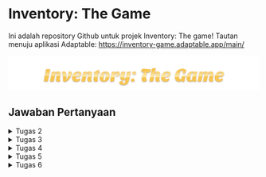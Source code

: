# Inventory: The Game
Ini adalah repository Github untuk projek Inventory: The game!
Tautan menuju aplikasi Adaptable: https://inventory-game.adaptable.app/main/

![google](/PNG/Title.png)


## Jawaban Pertanyaan
<details>
<summary> Tugas 2 </summary>

### 1. Jelaskan bagaimana cara kamu mengimplementasikan checklist di atas secara step-by-step.
- [X] Membuat sebuah proyek Django baru.
  1. Membuat direktori bernama `inventory_game`
  2. Membuat virtual environment dengan menjalankan perintah berikut di powershell
        ```
        python -m venv env
        env\Scripts\activate.bat
        ```
  3. Menyimpan nama-nama semua libary yang diperlukan dengan membuat berkas `requirements.txt`
        ```
        django
        gunicorn
        whitenoise
        psycopg2-binary
        requests
        urllib3
        ```
  4. Install semua library tersebut dengan menjalankan perintah berikut.
        ```
        pip install -r requirements.txt
        ```
  5. Membuat projek Django dengan menjalankan
        ```
        django-admin startproject inventory_game .
        ```
  6. Tambahkan * pada ALLOWED_HOSTS di `settings.py` untuk keperluan deployment
        ```python
        ALLOWED_HOSTS = ["*"]
        ```

- [X] Membuat aplikasi dengan nama `main` pada proyek tersebut.
  1. Jalankan perintah berikut di powershell
        ```
        python manage.py startapp main
        ```
  
- [X] Melakukan routing pada proyek agar dapat menjalankan aplikasi main.
  1. Mendaftarkan aplikasi tersebut ke dalam proyek dengan menambahkan `'main'` di `INSTALLED_APPS`
        ```python
        INSTALLED_APPS = [
            ...,
            'main'
        ]
        ```

- [X] Membuat model pada aplikasi `main` dengan nama `Item` dan memiliki atribut wajib sebagai berikut.
  * `name` sebagai nama item dengan tipe `CharField`.
  * `amount` sebagai jumlah item dengan tipe `IntegerField`.
  * `description` sebagai deskripsi item dengan tipe `TextField`.
  1. Mengisi `models.py` dengan kode berikut
        ```python
        from django.db import models

        class Item(models.Model):
            name = models.CharField(max_length=255)
            amount = models.IntegerField()
            description = models.TextField()
        ```
  2. Setiap kali melakukan perubahan model, harus melakukan migrasi dengan menjalankan perintah berikut
        ```
        python manage.py makemigrations
        python manage.py migrate
        ```
  3. Register model yang telah dibuat ke Django Admin dengan mengubah isi `admin.py` yang berada di direktori aplikasi `main` menjadi berikut.
        ```py
        from django.contrib import admin
        from .models import Item

        admin.site.register(Item)
        ```

- [X] Membuat sebuah fungsi pada `views.py` untuk dikembalikan ke dalam sebuah template HTML yang menampilkan nama aplikasi serta nama dan kelas kamu.
  1. Mengubah isi `views.py` yang ada di direktori aplikasi main menjadi berikut
        ```python
        from django.shortcuts import render
        from main.models import Item

        def show_main(request):
            items = Item.objects.all()
            
            context = {
                'nama_aplikasi': 'Inventory: The Game',
                'nama': 'Fredo Melvern Tanzil',
                'kelas': 'PBP D',
                'items': items
            }

            return render(request, "main.html", context)
            ```

- [X] Membuat sebuah routing pada `urls.py` aplikasi main untuk memetakan fungsi yang telah dibuat pada `views.py`.
  1. Membuat berkas `urls.py` di dalam direktori aplikasi `main` dengan isi berikut
        ```python
        from django.urls import path
        from main.views import show_main

        app_name = 'main'

        urlpatterns = [
            path('', show_main, name='show_main'),
        ]
        ```

  2. Mengisi berkas `urls.py` di dalam direktori `inventory_game` dengan kode sebagai berikut.
        ```python
        from django.contrib import admin
        from django.urls import path, include

        urlpatterns = [
            path('admin/', admin.site.urls),
            path('main/', include('main.urls')),
        ]
        ```

- [X] Melakukan deployment ke Adaptable terhadap aplikasi yang sudah dibuat sehingga nantinya dapat diakses oleh teman-temanmu melalui Internet.
  1. Lakukan `add`, `commit`, dan `push` dari direktori repositori lokal.
  2. Log in ke Adaptable.io dan pilih `New App` kemudian `Connect an Existing Repository`
  3. Hubungkan Adaptable.io dengan GitHub dan pilih All Repositories pada proses instalasi.
  4. Pilih respository proyek `inventory_game` dan branch yang ingin dideploy
  5. Pilih `Python App Template`, `PostgreSQL`
  6. Pilih versi Python yang sesuai (pada tugas ini menggunakan 3.11). Pada Start Command, masukkan perintah `python manage.py migrate && gunicorn inventory_game.wsgi`.
  7. Isi nama aplikasi dan centang bagian `HTTP Listener on PORT` dan tekan `Deploy App`.




### 2. Buatlah bagan yang berisi request client ke web aplikasi berbasis Django beserta responnya dan jelaskan pada bagan tersebut kaitan antara urls.py, views.py, models.py, dan berkas html.

![Bagan](/PNG/bagan.png)
* Client mengakses browser melalui perangkat elektroniknya kemudian mengetik URL website yang ingin diakses dalam bentuk http://. Browser lalu mengirimkan request HTTP ke Web Server melalui World Wide Web. Setiap request dari client akan diproses pertama kali oleh `urls.py` kemudian request tersebut akan di-forward ke `views.py` yang sesuai. Setelah itu `models.py` akan melakukan transaksi data dari database sesuai permintaan kemudian mengembalikan respon data ke `views.py`. Lalu `views.py` akan mengembalikan response template HTML yang sesuai kepada client.


### 3. Jelaskan mengapa kita menggunakan virtual environment? Apakah kita tetap dapat membuat aplikasi web berbasis Django tanpa menggunakan virtual environment?


* Virtual Environment adalah sebuah ruang lingkup virtual yang terisolasi dari dependencies utama.

  Karena project Django yang kita buat mempunyai kebutuhan / dependencies yang berbeda-beda antara satu projek dengan lainnya dan kita ingin projek-projek tersebut berjalan pada satu sistem operasi yang sama, maka dibutuhkanlah sebuah virtual environment untuk menjalankannya secara terpisah, dimana tidak perlu merubah konfigurasi pada sistem operasi yang kita pakai.

  Kita bisa saja membuat aplikasi web Django tanpa menggunakan virtual environment sama sekali. Namun akibatnya kita hanya akan dapat menargetkan satu versi Django di satu komputer. Sehingga akan timbul masalah jika kita ingin membuat web baru menggunakan versi Django terbaru sambil tetap mempertahankan situs web lama.

### 4. Jelaskan apakah itu MVC, MVT, MVVM dan perbedaan dari ketiganya.

* MVT (Model View Template) adalah konsep arsitektur yang digunakan dalam pengembangan web untuk memisahkan komponen-komponen utama dari sebuah aplikasi. Konsep ini memungkinkan pengembang web untuk mengorganisasi dan mengelola kode dengan lebih terstruktur.

* MCV (Model View Controller) adalah model yang biasa digunakan oleh pengembang software. UI (view) dan mekanisme akses data (model) berhubungan dengan erat. View tidak memiliki akses terhadap Controller.

* MVVM (Model View ViewModel) adalah gabungan dari MVC dan MVP (Model View Presenter) dimana memisahkan dengan jelas pengembangan UI dari logika bisnis dan perilaku dalam aplikasi. View memiliki akses terhadap ViewModel.


**Referensi:**
- [MVC vs MVP vs MVVM](https://agus-hermanto.com/blog/detail/mvc-vs-mvp-vs-mvvm-apa-perbedaannya-mana-yang-terbaik-diantara-ketiganya-a)
- [Difference Between MVC, MVP and MVVM Architecture Pattern in Android](https://www.geeksforgeeks.org/difference-between-mvc-mvp-and-mvvm-architecture-pattern-in-android/)

</details>

<details>
  <summary>Tugas 3</summary>

### 1. Apa perbedaan antara form POST dan form GET dalam Django?

Form POST dan form GET adalah dua metode yang digunakan dalam Django untuk mengirim data dari formulir ke server. Perbedaanya antara lain:

POST | GET
--- | ---
Mengirimkan data/nilai tanpa menampilkan nilai variabel pada URL  | menampilkan data/nilai pada URL sehingga user dapat dengan mudah memasukkan nilai variabel baru.
Lebih aman karena data tidak terlihat dalam URL       | Kurang aman karena data terlihat dalam URL
Tidak dibatasi panjang string       | Dibatasi panjang string sampai 2047 karakter
Biasanya untuk input data melalui form    | Biasanya untuk input data melalui link
Biasanya untuk mengirim data-data penting/sensitif seperti password     | Biasanya untuk mengirim data-data tidak penting/sensitif

### 2. Apa perbedaan utama antara XML, JSON, dan HTML dalam konteks pengiriman data?

- **XML (eXtensible Markup Language)** adalah format pertukaran data dengan struktur pohon yang menyajikan lapisan informasi yang dapat Anda ikuti dan baca. Pohon ini dimulai dengan elemen akar/induk sebelum memberikan informasi tentang elemen anak. XML memiliki struktur yang mirip dengan HTML yaitu menggunakan tag dan atribut untuk mengatur dan menggambarkan struktur data. XML juga menggunakan tanda akhiran, yang membuatnya menjadi lebih panjang daripada JSON.

- **JSON (JavaScript Object Notation)** adalah format pertukaran data yang menggunakan pasangan key (berupa string) dan value, sehingga membuatnya lebih padat dan lebih mudah dibaca oleh manusia. 

- **HTML (Hypertext Markup Language)** adalah bahasa markup yang digunakan untuk membangun struktur dan tampilan halaman web tapi tidak secara khusus dirancang untuk pengiriman data. Meskipun demikian HTML bisa digunakan untuk mengirim data dalam bentuk formulir atau melalui parameter URL.


### 3. Mengapa JSON sering digunakan dalam pertukaran data antara aplikasi web modern?
- JSON bersifat independen dari setiap bahasa pemrograman dan merupakan output API umum dalam berbagai aplikasi.
- JSON menggunakan *syntax* yang mirip dengan bahasa pemrograman JavaScript, sehingga mudah dibaca dan ditulis baik oleh manusia maupun mesin.
- JSON merupakan opsi yang cenderung lebih baru, lebih fleksibel, dan lebih populer.
- JSON dapat merepresentasikan data yang sama dalam ukuran file yang lebih kecil untuk transfer data yang lebih cepat.
- Penguraian JSON ebih aman daripada XML

  

### 4. Jelaskan bagaimana cara kamu mengimplementasikan checklist di atas secara step-by-step.
- [X] Membuat input form untuk menambahkan objek model pada app sebelumnya.
  1. Membuat `forms.py` pada direktori main untuk membuat struktur form
     ```py
     from django.forms import ModelForm
     from main.models import Item

     class ItemForm(ModelForm):
         class Meta:
             model = Item
             fields = ["name", "amount", "description"]
     ```
      
  2. Menambah fungsi `create_item` pada `views.py` dan import library yang diperlukan
      ```py
      from django.shortcuts import render
      from main.models import Item
      from django.http import HttpResponseRedirect, HttpResponse
      from django.core import serializers
      from main.forms import ItemForm
      from django.urls import reverse

      ...
      
      def create_item(request):
            form = ItemForm(request.POST or None)

            if form.is_valid() and request.method == "POST":
                  form.save()
                  return HttpResponseRedirect(reverse('main:show_main'))

            context = {'form': form}
            return render(request, "create_item.html", context)
      ```

  3. Pada `urls.py`, import fungsi `create_item` kemudian tambahkan pada `urlpatterns`
      ```py
      ...
      path('create-item', create_item, name='create_item'),
      ...
      ```

  4. Buat `create_item.html` pada `main/templates` yang berisi:
      ```html
      {% extends 'base.html' %} 

      {% block content %}
      <h1>Add New Item</h1>

      <form method="POST">
            {% csrf_token %}
            <table>
                  {{ form.as_table }}
                  <tr>
                        <td></td>
                        <td>
                        <input type="submit" value="Add Item"/>
                        </td>
                  </tr>
            </table>
      </form>

      {% endblock %}
      ```

- [X] Tambahkan 5 fungsi views untuk melihat objek yang sudah ditambahkan dalam format HTML, XML, JSON, XML by ID, dan JSON by ID.
  1. Untuk dilihat dalam format tabel HTML, ambil seluruh item dari database dengan `Item.objects.all()` kemudian masukkan sebagai value pada `context` di `views.py`
       ```py
       def show_main(request):
            items = Item.objects.all()
            
            context = {
                  'nama_aplikasi': 'Inventory: The Game',
                  'nama': 'Fredo Melvern Tanzil',
                  'kelas': 'PBP D',
                  'items': items
            }
            return render(request, "main.html", context)
       ```

     Kemudian tambahkan kode berikut pada `main.html`:
       ```html
       ...
       <table>
             <tr>
                   <th>Name</th>
                   <th>Amount</th>
                   <th>Description</th>
                   <th>Date Added</th>
             </tr>
 
             {% for item in items %}
                   <tr>
                         <td>{{item.name}}</td>
                         <td>{{item.amount}}</td>
                         <td>{{item.description}}</td>
                         <td>{{item.date_added}}</td>
                   </tr>
             {% endfor %}
       </table>
 
       <br />
 
       <a href="{% url 'main:create_item' %}">
       <button>
             Add New Item
       </button>
       </a>
 
       {% endblock content %}
       ```

  2. Untuk melihat dalam bentuk XML, buat fungsi `show_xml` pada `main.py`
       ```py
       def show_xml(request):
            data = Item.objects.all()
            return HttpResponse(serializers.serialize("xml", data), content_type="application/xml")
       ```

  3. Untuk melihat dalam bentuk JSON, buat fungsi `show_json` pada `main.py`
       ```py
       def show_json(request):
            data = Item.objects.all()
            return HttpResponse(serializers.serialize("json", data), content_type="application/json")

       ```
  4. Untuk melihat dalam bentuk XML by ID, buat fungsi `show_xml_by_id` pada `main.py`
       ```py
       def show_xml_by_id(request, id):
            data = Item.objects.filter(pk=id)
            return HttpResponse(serializers.serialize("xml", data), content_type="application/xml")
       ```
  5. Untuk melihat dalam bentu JSON by ID, buat fungsi `show_json_by_id` pada `main.py`
       ```py
       def show_json_by_id(request, id):
            data = Item.objects.filter(pk=id)
            return HttpResponse(serializers.serialize("json", data), content_type="application/json")
       ```

- [X] Membuat routing URL untuk masing-masing views yang telah ditambahkan pada poin 2.
  1. Menambahkan potongan kode berikut ke `urlpatterns` pada `urls.py`
     ```py
      urlpatterns = [
            path('', show_main, name='show_main'), # routing HTML
            path('create-item', create_item, name='create_item'),
            path ('xml/', show_xml, name='show_xml'), # routing XML
            path('json/', show_json, name='show_json'), # routing JSON
            path('xml/<int:id>/', show_xml_by_id, name='show_xml_by_id'), # routing XML by ID
            path('json/<int:id>/', show_json_by_id, name='show_json_by_id'), # routing JSON by ID
      ]
      ```


<details>
<summary>Screenshot Postman</summary>

<img href="/PNG/html.png"> </img>
HTML:
![HTML](/PNG/html.png)
XML:
![XML](/PNG/xml.png)
JSON:
![JSON](/PNG/json.png)
XML by ID:
![XML by ID](/PNG/xml_by_id.png)
JSON by ID:
![JSON by ID](/PNG/json_by_id.png)

</details>

**Referensi:**
- [Perbedaan JSON dan XML](https://aws.amazon.com/id/compare/the-difference-between-json-xml/)
</details>

<details>
<summary> Tugas 4 </summary>

#### Apa itu Django UserCreationForm, dan jelaskan apa kelebihan dan kekurangannya?
-  UserCreationForm adalah library bawaan Django yang digunakan untuk memudahkan pembuatan formulir pendaftaran pengguna dalam aplikasi web sehingga developer tidak perlu membuat dari awal. UserCreationForm sudah berisi field untuk diisi username, password, password confirmation, serta aturan penamaan username dan password seperti melakukan register website biasa.

#### Apa perbedaan antara autentikasi dan otorisasi dalam konteks Django, dan mengapa keduanya penting?
- Dalam konteks Django, autentikasi memverifikasi identitas pengguna yang mengakses webiste Django.
Sedangkan otorisasi memutuskan izin (apa saja yang diperbolehkan dan tidak diperbolehkan) pengguna yang terautensikasi tersebut.

  Penjahat siber sering mengargetkan aplikasi web untuk mengakses informasi privasi pengguna seperti keuangan. Autensikasi dan otorisasi dalam situs Django sangat penting agar menjauhkan data pengguna dari tangan hacker tersebut.

#### Apa itu cookies dalam konteks aplikasi web, dan bagaimana Django menggunakan cookies untuk mengelola data sesi pengguna?

- Cookie adalah salah satu cara yang biasa aplikasi web gunakan untuk melakukan holding state. Misalnya untuk mencegah permintaan login yang berulang pada website yang sama. Cara kerja cookie adalah dengan menyimpan *session ID* pada komputer klien sebagai cookie (maksimal 4 KB). Session ID ini kemudian dipetakan ke suatu struktur data pada sisi server web misalnya username, nama, dan password. 

#### Apakah penggunaan cookies aman secara default dalam pengembangan web, atau apakah ada risiko potensial yang harus diwaspadai?

- Dalam kondisi default, cookie tidak dapat mentransfer malware atau virus karena data yang dibawa cookie tidak dapat berubah ketika berpindah dari komputer ke website dan sebaliknya. 

  Namun situs-situs yang mencurigakan harus diwaspadai. Misalnya website streaming ilegal yang berisi 10 iklan online. Situs web pihak ketiga yang tertaut ke iklan tersebut akan menghasilkan 100 cookie meskipun pengguna tidak pernah mengklik iklan tersebut.


#### Jelaskan bagaimana cara kamu mengimplementasikan checklist di atas secara step-by-step.

1. Untuk mengimplementasi fungsi registrasi, buat function di `views.py`
   ```py
   def register(request):
    form = UserCreationForm()

    if request.method == "POST":
        form = UserCreationForm(request.POST)
        if form.is_valid():
            form.save()
            messages.success(request, 'Your account has been successfully created!')
            return redirect('main:login')
    context = {'form':form}
    return render(request, 'register.html', context)
    ```
    Kemudian buat berkas `register.html` pada direktori main/templates yang berisi
    ```html
    {% extends 'base.html' %}
    {% block meta %}
        <title>Register</title>
    {% endblock meta %}
    {% block content %}  
    <div class = "login">
        <h1>Register</h1>  
            <form method="POST" >  
                {% csrf_token %}  
                <table>  
                    {{ form.as_table }}  
                    <tr>  
                        <td></td>
                        <td><input type="submit" name="submit" value="Daftar"/></td>  
                    </tr>  
                </table>  
            </form>
        {% if messages %}  
            <ul>   
                {% for message in messages %}  
                    <li>{{ message }}</li>  
                    {% endfor %}  
            </ul>   
        {% endif %}
    </div>  
    {% endblock content %}
    ```
    Terakhir, tambahkan path ke dalam urlspatterns pada `urls.py`
    ```py
    path('register/', register, name='register')
    ```

2. Untuk mengimplementasi fungsi login, buat function login_user pada `views.py`
   ```py
   def login_user(request):
   if request.method == 'POST':
        username = request.POST.get('username')
        password = request.POST.get('password')
        user = authenticate(request, username=username, password=password)
        if user is not None:
            login(request, user)
            return redirect('main:show_main')
        else:
            messages.info(request, 'Sorry, incorrect username or password. Please try again.')
   context = {}
   return render(request, 'login.html', context)
   ```
   Buat file `login.html` pada folder main/templates berisi:
   ```py
   {% extends 'base.html' %}
   {% block meta %}
        <title>Login</title>
   {% endblock meta %}
   {% block content %}
   <div class = "login">
       <h1>Login</h1>
       <form method="POST" action="">
           {% csrf_token %}
           <table>
               <tr>
                   <td>Username: </td>
                   <td><input type="text" name="username" placeholder="Username" class="form-control"></td>
               </tr>
               <tr>
                   <td>Password: </td>
                   <td><input type="password" name="password" placeholder="Password" class="form-control"></td>
               </tr>
               <tr>
                   <td></td>
                   <td><input class="btn login_btn" type="submit" value="Login"></td>
               </tr>
           </table>
       </form>
       {% if messages %}
           <ul>
               {% for message in messages %}
                   <li>{{ message }}</li>
               {% endfor %}
           </ul>
       {% endif %}     
       Don't have an account yet? <a href="{% url 'main:register' %}">Register Now</a>
   </div>
   {% endblock content %}
   ```
   Jangan lupa tambahkan path login ke dalam urlpatterns pada `urls.py`
   ```py
   path('login/', login_user, name='login'), 
   ```
   Untuk merestriksi akses ke halaman main tanpa login, tambahkan kode berikut di atas function show_main pada `views.html`
   ```py
   @login_required(login_url='/login')
   def show_main(request):
   ```

3. Untuk mengimplementasi logout, buat function logout_user pada `views.py`
   ```py
   def logout_user(request):
      logout(request)
      return redirect('main:login')
   ```
   Tambahkan tombol logout pada `main.html`
   ```html
   <a href="{% url 'main:logout' %}">
      <button>
            Logout
      </button>
   </a>
   ```
   Tambahkan path pada urlpatterns pada `urls.py`
   ```py
   path('logout/', logout_user, name='logout'),
   ```

4. Untuk membuat dua akun pengguna, jalankan server di lokal kemudian klik 'Register Now' dan masukkan username dan password untuk membuat dua akun.

        Akun 1:
        Username: fredo1
        Password: fredomelvern

        Akun 2:
        Username: fredo2
        Password: fredomelvern
    
    Untuk membuat 3 dummy data, login terlebih dahulu ke akun yang sudah dibuat kemudian tekan tombol `Add New Item` kemudian isi field name, amount, dan description sebanyak 3 kali.


5. Menghubungkan model Item dengan User.
   Tambahkan kode berikut pada `models.py` (jangan lupa melakukan migrasi setelah mengubah konten dari model)
   ```py
   ...
   from django.contrib.auth.models import User

   class Item(models.Model):
        user = models.ForeignKey(User, on_delete=models.CASCADE)
        ...
   ```
   Kemudian mengubah function create_item pada `views.py` pada direktori main menjadi:
   ```py
   def create_item(request):
   form = ItemForm(request.POST or None)   
   if form.is_valid() and request.method == "POST":
       item = form.save(commit=False)   

       # Mengisi field user dari objek item dengan user yang sedang login
       item.user = request.user
       item.save()   

       # Mengeluarkan pesan sukses menyimpan item
       item_name = form.cleaned_data['name']
       item_amount = form.cleaned_data['amount']
       messages.success(request, f"Kamu berhasil menyimpan {item_name} sebanyak {item_amount}.")

       return HttpResponseRedirect(reverse('main:show_main'))   

   context = {'form': form}
   return render(request, "create_item.html", context)
   ```
   Untuk memfilter Item sehingga yang ditampilkan hanyalah yang dibuat oleh user dari request serta menampilakn username, ubah function `show_main` menjadi berikut
   ```py
   def show_main(request):
        items = Item.objects.filter(user=request.user)
        ...
        context = {
            ...
            'items': items,
            'user_name' : request.user.username,
        }
   ```
   serta menampilaknnya dalam `main.html`
   ```html
   <h5>Logged in as: </h5>
   <p>{{ user_name }}<p>
   ```

6. Menampilkan detail informasi pengguna yang sedang logged in seperti username dan menerapkan cookies seperti last login pada halaman utama aplikasi.
   Untuk menyimpan cookie last_login yang berisi waktu terakhir kali user tersebut login, tambahkan kode berikut pada function login_user pada `views.py`:
   ```py
   if user is not None:
        login(request, user)
        response = HttpResponseRedirect(reverse("main:show_main")) 
        response.set_cookie('last_login', str(datetime.datetime.now()))
        return response
   ```
   Untuk mengirim data cookie ke template html, tambahkan kode ini pada function show_main pada `views.py`
   ```py
   context = {
        ...
        'last_login': request.COOKIES['last_login']
   }
   ```
   Jangan lupa menampilkan data tersebut pada `main.html`
   ```html
   <h5>Sesi terakhir login: {{ last_login }}</h5>
   ```

   Untuk menghapuse cookie tersebut ketika logout, tambahkan kode berikut pada function logout_user pada `views.py`
   ```py
   def logout_user(request):
        logout(request)
        response = HttpResponseRedirect(reverse('main:login'))
        response.delete_cookie('last_login')
        return response
   ```


</details>

<details>
<summary>Tugas 5</summary>

### Jelaskan manfaat dari setiap element selector dan kapan waktu yang tepat untuk menggunakannya.

*Element selector* digunakan untuk memilih elemen HTML yang ingin di-style berdasarkan kategori tertentu. Element selectors dalam CSS dapat dibagi menjadi 5 macam:

- Universal selector (*)
  - Untuk memilih semua elemen di file HTML termasuk elemen di dalamnya.
  - Digunaan saat ingin men-style dasar atau menghindari styling default browser

- Simple selectors
  - Element selector:
    - Untuk memilih semua elemen dengan tipe sama (misalnya p, h1, h2)
    - Digunakan saat ingin memberi style yang seragam kepada elemen dengan tipe tertentu.
  - Id selector (#):
    - Untuk memilih elemen berdasarkan ID
    - Digunakan untuk memberi style kepada elemen yang memiliki ID unik tertentu.
  - Class selector (.):
    - Untuk memilih elemen berdasarkan nama kelasnya
    - Digunakan saat ingin memberi style yang seragam kepada elemen dengan kelas tertentu.

- Combinator selectors:
  - Untuk memilih elemen berdasarkan hubungannya dengan elemen lain.
  - Digunakan saat ingin menghubungkan dua atau lebih selector untuk merincikan lebih lanjut elemen-elemen yang ingin dipilih

- Pseudo-class selectors:
  - Untuk memilih elemen berdasarkan state tertentu, misalnya saat mouse hover di atasnya
  - Digunakan saat ingin memberi efek pada elemen ketika berinteraksi dengan pengguna.

- Pseudo-elements selectors:
  - Untuk memilih bagian spesifik dari elemen, misalnya huruf pertama.
  - Digunakan saat ingin menambahkan styling tambahan pada elemen
- Attribute selectors ([attribute]):

  - Untuk memilih elemen dengan atribut HTML tertentu.
  - Digunakan saat ingin memilih elemen yang memiliki atribut tertenty, misalnya  `input[type="text"]`.


### Jelaskan HTML5 Tag yang kamu ketahui.

- title: mendefinisikan judul halaman yang ditampilkan di tab browser.
- style: untuk menempatkan kode CSS langsung di dalam dokumen HTML.
- body: elemen yang berisi semua konten yang akan ditampilkan di halaman web
- article: menggambarkan sebuah konten independen yang bisa berdiri sendiri, seperti posting blog atau artikel berita.
- footer: mengatur bagian bawah halaman.
- video: memasukkan pemutar video dalam halaman web.
- audio: memasukkan pemutar audio dalam halaman web.
- input: untuk membuat input form, seperti teks, kata sandi, radio button, checkbox
- button: untuk membuat tombol yang dapat diklik oleh pengguna.
- div: untuk mengelompokkan elemen HTML.
- h1, h2, .., h6: header dan subheader

### Jelaskan perbedaan antara margin dan padding.

**Margin**
- digunakan untuk menata letak dari sisi luar
- biasanya tidak memiliki warna

**Padding**
- digunakan untuk menata letak dari sisi dalam
- bisa menggunakan unsur warna sesuai dengan warna background halamannya


### Jelaskan perbedaan antara framework CSS Tailwind dan Bootstrap. Kapan sebaiknya kita menggunakan Bootstrap daripada Tailwind, dan sebaliknya?

Tailwind CSS:
- desain fleksibel dan memungkinkan membangun tampilan dengan cara yang lebih terperinci.
- tampilan dapat dikonfigurasi dengan cepat dan mudah.
- ukuran file lebih ringan karena hanya memuat style yang digunakan
- Digunakan ketika membutuhkan tingkat kostumisasi yang tinggi dan mengurangi penumpukan berkas yang tidak digunakan.

Bootsrap:
- desain yang lebih terstruktur dan telah mendefinisikan gaya tampilan yang lebih kohesif. Menggunakan kelas CSS yang sudah memiliki style yang ditentukan.
- kustomisasinya mungkin memerlukan penyesuaian lebih lanjut.
- ukuran file besar karena sudah termasuk banyak komponen dan gaya yang berbeda.
- digunakan untuk membangun prototype dengan cepat tanpa menulis kode CSS dan dengan gaya yang sudah ditentukan.

### Jelaskan bagaimana cara kamu mengimplementasikan checklist di atas secara step-by-stepas

Untuk membuat navigation bar, saya terlebih dahulu membuat ordered list dengan html kemudian distyle dengan css sebagai berikut
  ```html
  <ul class="my-navbar">
    <li class="nama-aplikasi">{{nama_aplikasi}}</li>
    <li class="user-name">
      Welcome, {{user_name}}
      <a href="{% url 'main:logout' %}"> Logout </a>
    </li>
  </ul>
  ```
  ```css
            ul.my-navbar{
                list-style-type: none;
                margin: 0;
                padding: 13px;
                background-color: #001524;
                overflow: hidden;
                
                color: #FDE5D4;
                

                display: flex;
                justify-content: space-between;
                align-items: center;
                
                top: 0;
                width: 100%;
                position: sticky;
            }
            li.nama-aplikasi
                font-weight:600;
                font-size:25px;
            li a{
                color: #FDE5D4;
                text-decoration: none;
                padding-left: 15px;
            }
            li a:hover{
                color: #FDE5D4;
                text-decoration: underline;
            }
  ```

Untuk membuat desain halaman login dan register, saya menamakan mereka sebagai class `login` dan register dengan id `register` kemudian di-style dengan css:
```css
            .login{
                display: flex;
                flex-direction: column;
                align-items: center;
                text-align: center;
            }
            .login table{
                width: 400px;
                height: 200px;
                
                border-radius: 20px;
                background-color: #D6CC99;
                margin: 40px;
            }
            .login td{
                
                padding: 20px;
            }
            #register table{
                width: 600px;
            }
            #register ul{
                text-align: left;
            }
```
Untuk kostumisasi halaman daftar inventory menjadi lebih berwarna saya memasukkan tabel ke dalam class `styled-table` kemudian di-style dengan css sebagai berikut (kode css ini juga mengimplementasi bonus task untuk memberi warna teks dan background pada baris terakhir tabel):
```css
            .styled-table {
                width: 100%;
                font-size: 1em;
                border: 1px solid #001524;
            }
            .styled-table th, .styled-table td {
                padding: 12px 15px;
            }
            .styled-table th {
                background-color: rgb(33, 29, 29);
                color: #fdd300;
            }
            .styled-table tr:nth-child(even) {
                background-color: #D6CC99;
            }
            .styled-table tr:nth-child(odd) {
                background-color: #c3b983;
            }
            .styled-table tr:last-child{
                color:yellow;
                font-weight: 600;
                background-color: #c8b966;
            }
            .styled-table tr:hover {
                background-color: #d8c45e;
            }
```
</details>

<details>
<summary>Tugas 6</summary>

### Jelaskan perbedaan antara asynchronous programming dengan synchronous programming.

Synchronous programming menjalankan fungsi berurutan, artinya agar dapat menjalankan fungsi berikutnya, program harus menunggu fungsi sebelumnya selesai. Aprroach ini dapat mengakibatkan waktu tunggu yang lama jika ada salah satu tugas yang memakan waktu lama.

Sedangkan asyncrhonous programming tidak menjalankan fungsi secara berulutan, artinya kita tidka perlu mengunggu suatu fungsi selesai dijalankan untuk menjalankan fungsi lainnya. Approach ini berguna dalam situasi di mana ingin menjalankan beberapa tugas secara bersamaan atau saat ada tugas yang harus menunggu sumber daya eksternal, seperti permintaan HTTP atau akses database.

### Dalam penerapan JavaScript dan AJAX, terdapat penerapan paradigma event-driven programming. Jelaskan maksud dari paradigma tersebut dan sebutkan salah satu contoh penerapannya pada tugas ini.

Event-driven programming adalah pendekatan dalam pemrograman di mana alur eksekusi program tidak ditentukan oleh urutan kode yang telah ditulis, tetapi oleh peristiwa (event) yang terjadi pada waktu tertentu.

Dalam konteks JavaScript dan AJAX, penerapan event-driven programming sangat berguna karena banyak interaksi pengguna atau komunikasi dengan server yang berdasarkan event.

Contohnya pada tugas ini: penggunaan event listener onClick pada button dengan id `button_add` yang akan memanggil function `addItem()` bila ada event ditekan.
  ```js
  document.getElementById("button_add").onclick = addItem
  ```

### Jelaskan penerapan asynchronous programming pada AJAX.

AJAX (Asynchronous JavaScript and XML) menggunakan asynchronous programming pada data transfer (HTTP request) antara browser dan web server. Hal ini memungkinkan browser mengambil data dari server secara asynchronous tanpa menghentikan eksekusi kode JavaScript utama maupun me-refresh halaman browser. Sebaliknya, aplikasi akan tetap responsif dan dapat menjalankan tugas-tugas lain sambil menunggu respons dari server.


### Pada PBP kali ini, penerapan AJAX dilakukan dengan menggunakan Fetch API daripada library jQuery. Bandingkanlah kedua teknologi tersebut dan tuliskan pendapat kamu teknologi manakah yang lebih baik untuk digunakan.

Fetch API:
- murni javascript, tidak perlu menggunakan library external
- cocok untuk membangun website berukuran kecil
- membuat request dengan Promise dengan async, await, dan then()
- mendukung berbagai jenis permintaan HTTP, termasuk GET, POST, PUT, DELETE serta mengatur header permintaan, jenis data yang dikiri, dll
- Tidak hanya mengambil data dari AJAX, fetch API juga mengambil sumber daya dari server seperti RESTful API atau JSON

jQuery:
- perlu mengunduh library jQuery
- cocok untuk membangun website berukuran besar
- API kaya dan lengkap dalam melakukan operasi AJAX
- mendukung cross-browser yang memudahkan dalam menangani masalah kompatibilitas
- menyederhanakan kode yang dibutuhkan untuk melakukan permintaan AJAX dibandingkan dengan fetch API

Menurut saya sebagai mahasiswa, teknologi yang lebih baik digunakan adalah Fetch API karena menggunakan library yang sudah built-in, tidak perlu mengunduh dari library eksternal. Selain itu untuk pemula, membangun website ringan dan berukuran kecil saja sudah cukup.

### Jelaskan bagaimana cara kamu mengimplementasikan checklist di atas secara step-by-step.

Untuk mengimplementasi AJAX dalam membuat sistem refresh tabel, membuat item baru, mengincrement amount, decrement amount, serta remove item, pertama-tama saya membuat 5 function yang diperlukan nanti `views.py`
  ```py
  def get_item_json(request):
    items = Item.objects.filter(user=request.user)
      return HttpResponse(serializers.serialize('json', items))
  
  @csrf_exempt
  def create_ajax(request):
      if request.method == 'POST':
          name = request.POST.get("name")
          amount = request.POST.get("amount")
          description = request.POST.get("description")
          user = request.user
          new_item = Item(name=name, amount=amount, description=description, user=user)
          new_item.save()
          return HttpResponse(b"CREATED", status=201)
      return HttpResponseNotFound()
  
  @csrf_exempt
  def add_ajax(request):
      if request.method == 'POST':
          id = request.POST.get("id");
          a = Item.objects.get(pk=id)
          a.amount += 1
          a.save()
          return HttpResponse(b"CREATED", status=201)
      return HttpResponseNotFound()
  
  @csrf_exempt
  def remove_ajax(request):
      if request.method == 'POST':
          id = request.POST.get("id");
          a = Item.objects.get(pk=id)
          a.amount -= 1
          a.save()
          if (a.amount <= 0):
              a.delete()
          return HttpResponse(b"CREATED", status=201)
      return HttpResponseNotFound()
  
  @csrf_exempt
  def remove_all_ajax(request):
      if request.method == 'POST':
          id = request.POST.get("id");
          a = Item.objects.get(pk=id)
          a.delete()
          return HttpResponse(b"CREATED", status=201)
      return HttpResponseNotFound()
  ```
Kemudian saya menghubungkan kelima function tersebut ke dalam `urlpatterns`
  ```py
    path('get-item/', get_item_json, name='get_item_json'),
    path('create-ajax/', create_ajax, name='create_ajax'),
    path('add-ajax/', add_ajax, name='add_ajax'),
    path('remove-ajax/', remove_ajax, name='remove_ajax'),
    path('remove-all-ajax/', remove_all_ajax, name='remove_all_ajax'),
  ```
Karena data tabel berubah dari yang awalnya berasal dari context menjadi data dari fetch API, maka tabel yang lama saya hapus, diganti menjadi 1 line seperti berikut:
  ```html
  <table id="item_table" class="styled-table"></table>
  ```

Untuk membuat tombol modal dengan form untuk menambahkan item, saya menghapus tombol add new item yang lama dan menggantinya menjadi:
```html
<button type="button" class="btn btn-primary" data-bs-toggle="modal" data-bs-target="#exampleModal">Add Item by AJAX</button>
<div class="modal fade" id="exampleModal" tabindex="-1" aria-labelledby="exampleModalLabel" aria-hidden="true">
    <div class="modal-dialog">
        <div class="modal-content">
            <div class="modal-header">
                <h1 class="modal-title fs-5" id="exampleModalLabel">Add New Item</h1>
                <button type="button" class="btn-close" data-bs-dismiss="modal" aria-label="Close"></button>
            </div>
            <div class="modal-body">
                <form id="form" onsubmit="return false;">
                    {% csrf_token %}
                    <div class="mb-3">
                        <label for="name" class="col-form-label">Name:</label>
                        <input type="text" class="form-control" id="name" name="name"></input>
                    </div>
                    <div class="mb-3">
                        <label for="price" class="col-form-label">Amount:</label>
                        <input type="number" class="form-control" id="amount" name="amount"></input>
                    </div>
                    <div class="mb-3">
                        <label for="description" class="col-form-label">Description:</label>
                        <textarea class="form-control" id="description" name="description"></textarea>
                    </div>
                </form>
            </div>
            <div class="modal-footer">
                <button type="button" class="btn btn-secondary" data-bs-dismiss="modal">Close</button>
                <button type="button" class="btn btn-primary" id="button_add" data-bs-dismiss="modal">Add Item</button>
            </div>
        </div>
    </div>
</div>
```

Setelah saya membuat semua function yang diperlukan, membuat tabel kosong, serta menyiapkan modal. Sekarang yang dilakukan adalah membuat JavaScript di bawah main.html agar semua elemen tersebut berjalan dengan baik.
```html
<script>
    async function getItems() {
        return fetch("{% url 'main:get_item_json' %}").then((res) => res.json())
    }
    async function refreshItems() {
        const items = await getItems()
        let htmlString = `<tr>
            <th>Name</th>
            <th>Amount</th>
            <th>Description</th>
            <th>Date Added</th>
            <th>Add 1</th>
            <th>Remove 1</th>
            <th>Remove All</th>
        </tr>`

        items.forEach((item) => {
            htmlString += `\n<tr>
            <td>${item.fields.name}</td>
            <td>${item.fields.amount}</td>
            <td>${item.fields.description}</td>
            <td>${item.fields.date_added}</td>
            <td><button class="edit" onclick="addItemAmount(${item.pk})">+</button></td>
            <td><button class="edit" onclick="removeItemAmount(${item.pk})"">-</button></td>
            <td><button class="edit" onclick="removeItem(${item.pk})">X</button></td>
        </tr>` 
        })
        document.getElementById("item_table").innerHTML = htmlString
    }

    refreshItems()

    function addItem() {
        
        fetch("{% url 'main:create_ajax' %}", {
            method: "POST",
            body: new FormData(document.querySelector('#form'))
        }).then(refreshItems)

        document.getElementById("form").reset()
        return false
    }

    document.getElementById("button_add").onclick = addItem

    function addItemAmount(pk){

        const formData = new FormData()
        formData.append("id", pk)

        fetch("{% url 'main:add_ajax' %}",{
            method: "POST",
            body: formData
        }).then(refreshItems)
    }

    function removeItemAmount(pk){

        const formData = new FormData()
        formData.append("id", pk)

        fetch("{% url 'main:remove_ajax' %}",{
            method: "POST",
            body: formData
        }).then(refreshItems)

        return false
    }
    function removeItem(pk){

        const formData = new FormData()
        formData.append("id", pk)

        fetch("{% url 'main:remove_all_ajax' %}",{
            method: "POST",
            body: formData
        }).then(refreshItems)

        return false
    }
</script>
```
Untuk mengumpulkan file static dari setiap aplikasi ke dalam folder `productionfiles` pada root yang dapat dengan mudah disajikan pada produksi, saya menulis line baru pada `settings.py`:
   ```py
   STATIC_ROOT = BASE_DIR / 'productionfiles'
   ```
Kemudian menjalankan command 
   ```
   python manage.py collectstatic
   ```
</details>
